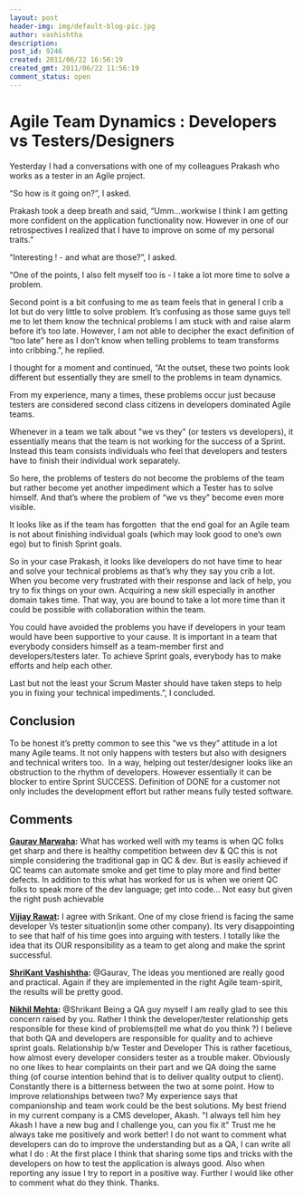 ```yaml
---
layout: post
header-img: img/default-blog-pic.jpg
author: vashishtha
description: 
post_id: 9246
created: 2011/06/22 16:56:19
created_gmt: 2011/06/22 11:56:19
comment_status: open
---
```


# Agile Team Dynamics : Developers vs Testers/Designers

Yesterday I had a conversations with one of my colleagues Prakash who works as a tester in an Agile project.

“So how is it going on?”, I asked.

Prakash took a deep breath and said, “Umm...workwise I think I am getting more confident on the application functionality now. However in one of our retrospectives I realized that I have to improve on some of my personal traits.”

“Interesting ! - and what are those?”, I asked.

“One of the points, I also felt myself too is - I take a lot more time to solve a problem.

Second point is a bit confusing to me as team feels that in general I crib a lot but do very little to solve problem. It’s confusing as those same guys tell me to let them know the technical problems I am stuck with and raise alarm before it’s too late. However, I am not able to decipher the exact definition of “too late” here as I don’t know when telling problems to team transforms into cribbing.”, he replied.

I thought for a moment and continued, “At the outset, these two points look different but essentially they are smell to the problems in team dynamics.

From my experience, many a times, these problems occur just because testers are considered second class citizens in developers dominated Agile teams.

Whenever in a team we talk about "we vs they" (or testers vs developers), it essentially means that the team is not working for the success of a Sprint. Instead this team consists individuals who feel that developers and testers have to finish their individual work separately.

So here, the problems of testers do not become the problems of the team but rather become yet another impediment which a Tester has to solve himself. And that’s where the problem of “we vs they” become even more visible.

It looks like as if the team has forgotten  that the end goal for an Agile team is not about finishing individual goals (which may look good to one’s own ego) but to finish Sprint goals. 

So in your case Prakash, it looks like developers do not have time to hear and solve your technical problems as that’s why they say you crib a lot. When you become very frustrated with their response and lack of help, you try to fix things on your own. Acquiring a new skill especially in another domain takes time. That way, you are bound to take a lot more time than it could be possible with collaboration within the team.

You could have avoided the problems you have if developers in your team would have been supportive to your cause. It is important in a team that everybody considers himself as a team-member first and developers/testers later. To achieve Sprint goals, everybody has to make efforts and help each other.

Last but not the least your Scrum Master should have taken steps to help you in fixing your technical impediments.”, I concluded.

## Conclusion

To be honest it’s pretty common to see this “we vs they” attitude in a lot many Agile teams. It not only happens with testers but also with designers and technical writers too.  In a way, helping out tester/designer looks like an obstruction to the rhythm of developers. However essentially it can be blocker to entire Sprint SUCCESS. Definition of DONE for a customer not only includes the development effort but rather means fully tested software.

## Comments

**[Gaurav Marwaha](#5718 "2011-07-15 20:45:49"):** What has worked well with my teams is when QC folks get sharp and there is healthy competition between dev & QC this is not simple considering the traditional gap in QC & dev. But is easily achieved if QC teams can automate smoke and get time to play more and find better defects. In addition to this what has worked for us is when we orient QC folks to speak more of the dev language; get into code... Not easy but given the right push achievable

**[Vijiay Rawat](#5665 "2011-07-01 20:28:15"):** I agree with Srikant. One of my close friend is facing the same developer Vs tester situation(in some other company). Its very disappointing to see that half of his time goes into arguing with testers. I totally like the idea that its OUR responsibility as a team to get along and make the sprint successful.

**[ShriKant Vashishtha](#5722 "2011-07-16 09:37:40"):** @Gaurav, The ideas you mentioned are really good and practical. Again if they are implemented in the right Agile team-spirit, the results will be pretty good.

**[Nikhil Mehta](#6247 "2011-11-23 15:06:52"):** @Shrikant Being a QA guy myself I am really glad to see this concern raised by you. Rather I think the developer/tester relationship gets responsible for these kind of problems(tell me what do you think ?) I believe that both QA and developers are responsible for quality and to achieve sprint goals. Relationship b/w Tester and Developer This is rather facetious, how almost every developer considers tester as a trouble maker. Obviously no one likes to hear complaints on their part and we QA doing the same thing (of course intention behind that is to deliver quality output to client). Constantly there is a bitterness between the two at some point. How to improve relationships between two? My experience says that companionship and team work could be the best solutions. My best friend in my current company is a CMS developer, Akash. "I always tell him hey Akash I have a new bug and I challenge you, can you fix it" Trust me he always take me positively and work better! I do not want to comment what developers can do to improve the understanding but as a QA, I can write all what I do : At the first place I think that sharing some tips and tricks with the developers on how to test the application is always good. Also when reporting any issue I try to report in a positive way. Further I would like other to comment what do they think. Thanks.

